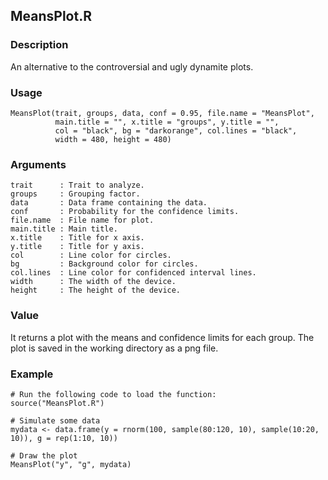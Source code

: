 MeansPlot.R
-----------

### Description

An alternative to the controversial and ugly dynamite plots.

### Usage

```{r eval=F}
MeansPlot(trait, groups, data, conf = 0.95, file.name = "MeansPlot",
          main.title = "", x.title = "groups", y.title = "",
          col = "black", bg = "darkorange", col.lines = "black",
          width = 480, height = 480)
```

### Arguments

```
trait      : Trait to analyze.
groups     : Grouping factor.
data       : Data frame containing the data.
conf       : Probability for the confidence limits.
file.name  : File name for plot.
main.title : Main title.
x.title    : Title for x axis.
y.title    : Title for y axis.
col        : Line color for circles.
bg         : Background color for circles.
col.lines  : Line color for confidenced interval lines.
width      : The width of the device.
height     : The height of the device.
```

### Value
It returns a plot with the means and confidence limits for each group.
The plot is saved in the working directory as a png file.

### Example


```{r eval=F}
# Run the following code to load the function:
source("MeansPlot.R")

# Simulate some data
mydata <- data.frame(y = rnorm(100, sample(80:120, 10), sample(10:20, 10)), g = rep(1:10, 10))

# Draw the plot
MeansPlot("y", "g", mydata)
```
